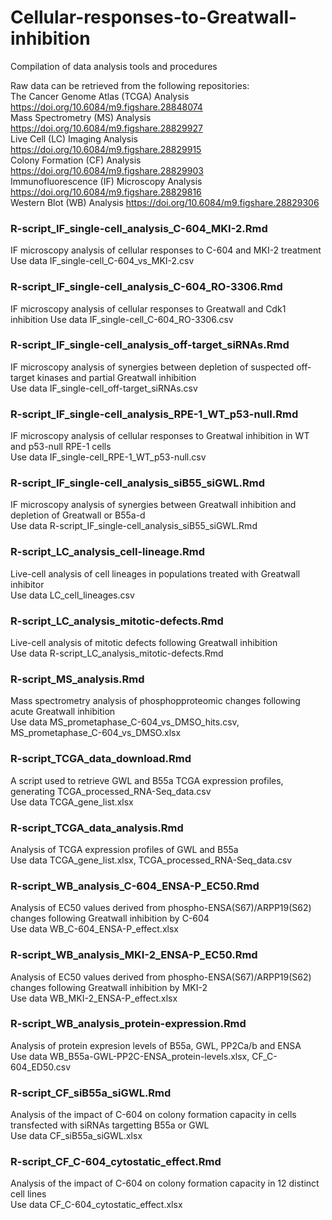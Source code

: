 # Cellular-responses-to-Greatwall-inhibition
Compilation of data analysis tools and procedures  

Raw data can be retrieved from the following repositories:  
The Cancer Genome Atlas (TCGA) Analysis https://doi.org/10.6084/m9.figshare.28848074  
Mass Spectrometry (MS) Analysis https://doi.org/10.6084/m9.figshare.28829927  
Live Cell (LC) Imaging Analysis https://doi.org/10.6084/m9.figshare.28829915  
Colony Formation (CF) Analysis https://doi.org/10.6084/m9.figshare.28829903  
Immunofluorescence (IF) Microscopy Analysis https://doi.org/10.6084/m9.figshare.28829816  
Western Blot (WB) Analysis https://doi.org/10.6084/m9.figshare.28829306

### R-script_IF_single-cell_analysis_C-604_MKI-2.Rmd
IF microscopy analysis of cellular responses to C-604 and MKI-2 treatment  
Use data IF_single-cell_C-604_vs_MKI-2.csv

### R-script_IF_single-cell_analysis_C-604_RO-3306.Rmd
IF microscopy analysis of cellular responses to Greatwall and Cdk1 inhibition
Use data IF_single-cell_C-604_RO-3306.csv

### R-script_IF_single-cell_analysis_off-target_siRNAs.Rmd
IF microscopy analysis of synergies between depletion of suspected off-target kinases and partial Greatwall inhibition  
Use data IF_single-cell_off-target_siRNAs.csv

### R-script_IF_single-cell_analysis_RPE-1_WT_p53-null.Rmd
IF microscopy analysis of cellular responses to Greatwal inhibition in WT and p53-null RPE-1 cells  
Use data IF_single-cell_RPE-1_WT_p53-null.csv

### R-script_IF_single-cell_analysis_siB55_siGWL.Rmd
IF microscopy analysis of synergies between Greatwall inhibition and depletion of Greatwall or B55a-d  
Use data R-script_IF_single-cell_analysis_siB55_siGWL.Rmd

### R-script_LC_analysis_cell-lineage.Rmd
Live-cell analysis of cell lineages in populations treated with Greatwall inhibitor  
Use data LC_cell_lineages.csv

### R-script_LC_analysis_mitotic-defects.Rmd
Live-cell analysis of mitotic defects following Greatwall inhibition  
Use data R-script_LC_analysis_mitotic-defects.Rmd

### R-script_MS_analysis.Rmd
Mass spectrometry analysis of phosphopproteomic changes following acute Greatwall inhibition  
Use data MS_prometaphase_C-604_vs_DMSO_hits.csv, MS_prometaphase_C-604_vs_DMSO.xlsx

### R-script_TCGA_data_download.Rmd
A script used to retrieve GWL and B55a TCGA expression profiles, generating TCGA_processed_RNA-Seq_data.csv  
Use data TCGA_gene_list.xlsx

### R-script_TCGA_data_analysis.Rmd
Analysis of TCGA expression profiles of GWL and B55a  
Use data TCGA_gene_list.xlsx, TCGA_processed_RNA-Seq_data.csv

### R-script_WB_analysis_C-604_ENSA-P_EC50.Rmd
Analysis of EC50 values derived from phospho-ENSA(S67)/ARPP19(S62) changes following Greatwall inhibition by C-604  
Use data WB_C-604_ENSA-P_effect.xlsx

### R-script_WB_analysis_MKI-2_ENSA-P_EC50.Rmd
Analysis of EC50 values derived from phospho-ENSA(S67)/ARPP19(S62) changes following Greatwall inhibition by MKI-2  
Use data WB_MKI-2_ENSA-P_effect.xlsx

### R-script_WB_analysis_protein-expression.Rmd
Analysis of protein expresion levels of B55a, GWL, PP2Ca/b and ENSA  
Use data WB_B55a-GWL-PP2C-ENSA_protein-levels.xlsx, CF_C-604_ED50.csv

### R-script_CF_siB55a_siGWL.Rmd
Analysis of the impact of C-604 on colony formation capacity in cells transfected with siRNAs targetting B55a or GWL  
Use data CF_siB55a_siGWL.xlsx

### R-script_CF_C-604_cytostatic_effect.Rmd
Analysis of the impact of C-604 on colony formation capacity in 12 distinct cell lines  
Use data CF_C-604_cytostatic_effect.xlsx
